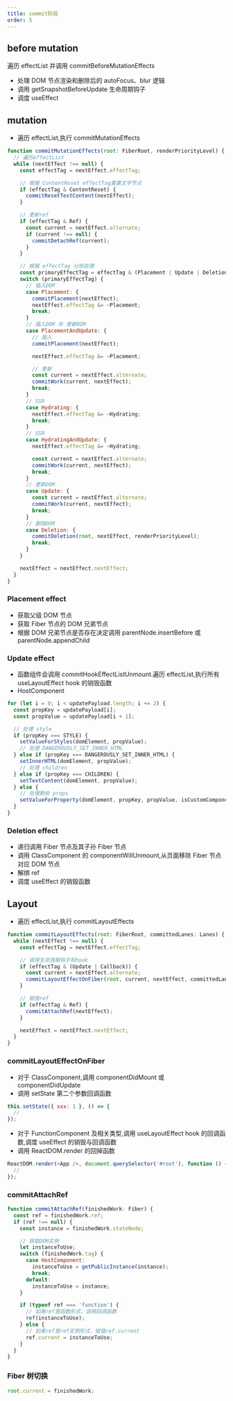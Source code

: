 ```yaml
---
title: commit阶段
order: 5
---
```


## before mutation

遍历 effectList 并调用 commitBeforeMutationEffects

- 处理 DOM 节点渲染和删除后的 autoFocus、blur 逻辑
- 调用 getSnapshotBeforeUpdate 生命周期钩子
- 调度 useEffect

## mutation

- 遍历 effectList,执行 commitMutationEffects

```js
function commitMutationEffects(root: FiberRoot, renderPriorityLevel) {
  // 遍历effectList
  while (nextEffect !== null) {
    const effectTag = nextEffect.effectTag;

    // 根据 ContentReset effectTag重置文字节点
    if (effectTag & ContentReset) {
      commitResetTextContent(nextEffect);
    }

    // 更新ref
    if (effectTag & Ref) {
      const current = nextEffect.alternate;
      if (current !== null) {
        commitDetachRef(current);
      }
    }

    // 根据 effectTag 分别处理
    const primaryEffectTag = effectTag & (Placement | Update | Deletion | Hydrating);
    switch (primaryEffectTag) {
      // 插入DOM
      case Placement: {
        commitPlacement(nextEffect);
        nextEffect.effectTag &= ~Placement;
        break;
      }
      // 插入DOM 并 更新DOM
      case PlacementAndUpdate: {
        // 插入
        commitPlacement(nextEffect);

        nextEffect.effectTag &= ~Placement;

        // 更新
        const current = nextEffect.alternate;
        commitWork(current, nextEffect);
        break;
      }
      // SSR
      case Hydrating: {
        nextEffect.effectTag &= ~Hydrating;
        break;
      }
      // SSR
      case HydratingAndUpdate: {
        nextEffect.effectTag &= ~Hydrating;

        const current = nextEffect.alternate;
        commitWork(current, nextEffect);
        break;
      }
      // 更新DOM
      case Update: {
        const current = nextEffect.alternate;
        commitWork(current, nextEffect);
        break;
      }
      // 删除DOM
      case Deletion: {
        commitDeletion(root, nextEffect, renderPriorityLevel);
        break;
      }
    }

    nextEffect = nextEffect.nextEffect;
  }
}
```

### Placement effect

- 获取父级 DOM 节点
- 获取 Fiber 节点的 DOM 兄弟节点
- 根据 DOM 兄弟节点是否存在决定调用 parentNode.insertBefore 或 parentNode.appendChild

### Update effect

- 函数组件会调用 commitHookEffectListUnmount.遍历 effectList,执行所有 useLayoutEffect hook 的销毁函数
- HostComponent

```js
for (let i = 0; i < updatePayload.length; i += 2) {
  const propKey = updatePayload[i];
  const propValue = updatePayload[i + 1];

  // 处理 style
  if (propKey === STYLE) {
    setValueForStyles(domElement, propValue);
    // 处理 DANGEROUSLY_SET_INNER_HTML
  } else if (propKey === DANGEROUSLY_SET_INNER_HTML) {
    setInnerHTML(domElement, propValue);
    // 处理 children
  } else if (propKey === CHILDREN) {
    setTextContent(domElement, propValue);
  } else {
    // 处理剩余 props
    setValueForProperty(domElement, propKey, propValue, isCustomComponentTag);
  }
}
```

### Deletion effect

- 递归调用 Fiber 节点及其子孙 Fiber 节点
- 调用 ClassComponent 的 componentWillUnmount,从页面移除 Fiber 节点对应 DOM 节点
- 解绑 ref
- 调度 useEffect 的销毁函数

## Layout

- 遍历 effectList,执行 commitLayoutEffects

```js
function commitLayoutEffects(root: FiberRoot, committedLanes: Lanes) {
  while (nextEffect !== null) {
    const effectTag = nextEffect.effectTag;

    // 调用生命周期钩子和hook
    if (effectTag & (Update | Callback)) {
      const current = nextEffect.alternate;
      commitLayoutEffectOnFiber(root, current, nextEffect, committedLanes);
    }

    // 赋值ref
    if (effectTag & Ref) {
      commitAttachRef(nextEffect);
    }

    nextEffect = nextEffect.nextEffect;
  }
}
```

### commitLayoutEffectOnFiber

- 对于 ClassComponent,调用 componentDidMount 或 componentDidUpdate
- 调用 setState 第二个参数回调函数

```js
this.setState({ xxx: 1 }, () => {
  //
});
```

- 对于 FunctionComponent 及相关类型,调用 useLayoutEffect hook 的回调函数,调度 useEffect 的销毁与回调函数
- 调用 ReactDOM.render 的回掉函数

```js
ReactDOM.render(<App />, document.querySelector('#root'), function () {
  //
});
```

### commitAttachRef

```js
function commitAttachRef(finishedWork: Fiber) {
  const ref = finishedWork.ref;
  if (ref !== null) {
    const instance = finishedWork.stateNode;

    // 获取DOM实例
    let instanceToUse;
    switch (finishedWork.tag) {
      case HostComponent:
        instanceToUse = getPublicInstance(instance);
        break;
      default:
        instanceToUse = instance;
    }

    if (typeof ref === 'function') {
      // 如果ref是函数形式，调用回调函数
      ref(instanceToUse);
    } else {
      // 如果ref是ref实例形式，赋值ref.current
      ref.current = instanceToUse;
    }
  }
}
```

### Fiber 树切换

```js
root.current = finishedWork;
```
